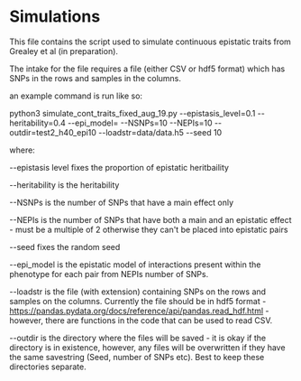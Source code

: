 # Simulations

This file contains the script used to simulate continuous epistatic traits from Grealey et al (in preparation). 

The intake for the file requires a file (either CSV or hdf5 format) which has SNPs in the rows and samples in the columns. 

an example command is run like so:

python3 simulate_cont_traits_fixed_aug_19.py --epistasis_level=0.1 --heritability=0.4 --epi_model= --NSNPs=10 --NEPIs=10 --outdir=test2_h40_epi10  --loadstr=data/data.h5 --seed 10

where:

--epistasis level fixes the proportion of epistatic heritbaility

--heritability is the heritability

--NSNPs is the number of SNPs that have a main effect only

--NEPIs is the number of SNPs that have both a main and an epistatic effect - must be a multiple of 2 otherwise they can't be placed into  epistatic pairs 

--seed fixes the random seed 

--epi_model is the epistatic model of interactions present within the phenotype for each pair from NEPIs number of SNPs.

--loadstr is the file (with extension) containing SNPs on the rows and samples on the columns. Currently the file should be in hdf5 format - https://pandas.pydata.org/docs/reference/api/pandas.read_hdf.html - however, there are functions in the code that can be used to read CSV.

--outdir is the directory where the files will be saved - it is okay if the directory is in existence, however, any files will be overwritten if they have the same savestring (Seed, number of SNPs etc). Best to keep these directories separate.

